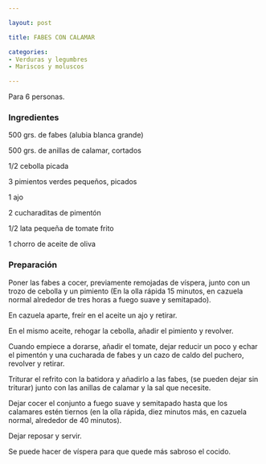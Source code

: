 ```yaml
---

layout: post

title: FABES CON CALAMAR

categories:
- Verduras y legumbres
- Mariscos y moluscos

---
```


Para 6 personas.

<h3>Ingredientes</h3>

500 grs. de fabes (alubia blanca grande)

500 grs. de anillas de calamar, cortados

1/2 cebolla picada

3 pimientos verdes pequeños, picados

1 ajo

2 cucharaditas de pimentón

1/2 lata pequeña de tomate frito

1 chorro de aceite de oliva

<h3>Preparación</h3>

Poner las fabes a cocer, previamente remojadas de víspera, junto con un trozo de cebolla y un pimiento (En la olla rápida 15 minutos, en cazuela normal alrededor de tres horas a fuego suave y semitapado).

En cazuela aparte, freír en el aceite un ajo y retirar.

En el mismo aceite, rehogar la cebolla, añadir el pimiento y revolver.

Cuando empiece a dorarse, añadir el tomate, dejar reducir un poco y echar el pimentón y una cucharada de fabes y un cazo de caldo del puchero, revolver y retirar.

Triturar el refrito con la batidora y añadirlo a las fabes, (se pueden dejar sin triturar) junto con las anillas de calamar y la sal que necesite.

Dejar cocer el conjunto a fuego suave y semitapado hasta que los calamares estén tiernos (en la olla rápida, diez minutos más, en cazuela normal, alrededor de 40 minutos).

Dejar reposar y servir.

Se puede hacer de víspera para que quede más sabroso el cocido.


